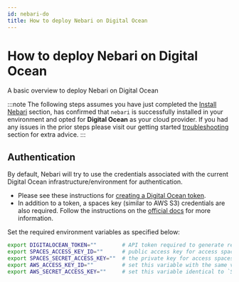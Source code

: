 ```yaml
---
id: nebari-do
title: How to deploy Nebari on Digital Ocean
---
```


# How to deploy Nebari on Digital Ocean

A basic overview to deploy Nebari on Digital Ocean

:::note
The following steps assumes you have just completed the [Install Nebari](/started/installing-nebari) section, has confirmed that `nebari` is successfully installed in your environment and opted for **Digital Ocean** as your cloud provider. If you had any issues in the prior steps please visit our getting started [troubleshooting](/started/troubleshooting) section for extra advice.
:::

## Authentication

By default, Nebari will try to use the credentials associated with the current Digital Ocean infrastructure/environment for authentication.

- Please see these instructions for [creating a Digital Ocean token](https://www.digitalocean.com/docs/apis-clis/api/create-personal-access-token/).
- In addition to a token, a spaces key (similar to AWS S3) credentials are also required. Follow the instructions on the [official docs](https://www.digitalocean.com/community/tutorials/how-to-create-a-digitalocean-space-and-api-key) for more information.

Set the required environment variables as specified below:

```bash
export DIGITALOCEAN_TOKEN=""        # API token required to generate resources
export SPACES_ACCESS_KEY_ID=""      # public access key for access spaces
export SPACES_SECRET_ACCESS_KEY=""  # the private key for access spaces
export AWS_ACCESS_KEY_ID=""         # set this variable with the same value as `SPACES_ACCESS_KEY_ID`
export AWS_SECRET_ACCESS_KEY=""     # set this variable identical to `SPACES_SECRET_ACCESS_KEY`
```